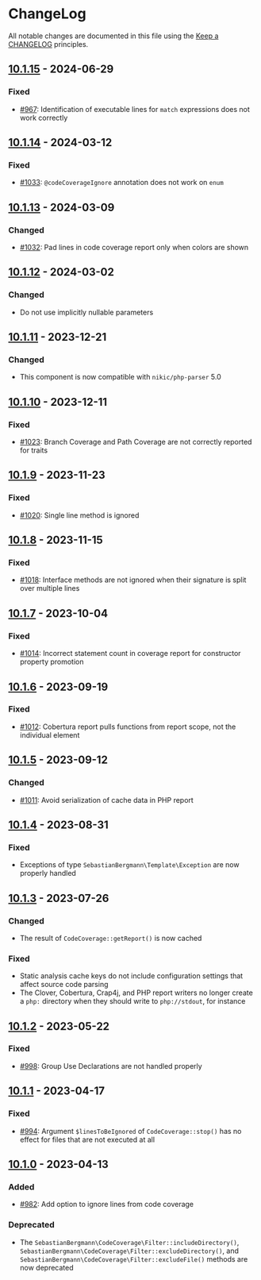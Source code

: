 # ChangeLog

All notable changes are documented in this file using the [Keep a CHANGELOG](http://keepachangelog.com/) principles.

## [10.1.15] - 2024-06-29

### Fixed

* [#967](https://github.com/sebastianbergmann/php-code-coverage/issues/967): Identification of executable lines for `match` expressions does not work correctly

## [10.1.14] - 2024-03-12

### Fixed

* [#1033](https://github.com/sebastianbergmann/php-code-coverage/issues/1033): `@codeCoverageIgnore` annotation does not work on `enum`

## [10.1.13] - 2024-03-09

### Changed

* [#1032](https://github.com/sebastianbergmann/php-code-coverage/pull/1032): Pad lines in code coverage report only when colors are shown

## [10.1.12] - 2024-03-02

### Changed

* Do not use implicitly nullable parameters

## [10.1.11] - 2023-12-21

### Changed

* This component is now compatible with `nikic/php-parser` 5.0

## [10.1.10] - 2023-12-11

### Fixed

* [#1023](https://github.com/sebastianbergmann/php-code-coverage/issues/1023): Branch Coverage and Path Coverage are not correctly reported for traits

## [10.1.9] - 2023-11-23

### Fixed

* [#1020](https://github.com/sebastianbergmann/php-code-coverage/issues/1020): Single line method is ignored

## [10.1.8] - 2023-11-15

### Fixed

* [#1018](https://github.com/sebastianbergmann/php-code-coverage/issues/1018): Interface methods are not ignored when their signature is split over multiple lines

## [10.1.7] - 2023-10-04

### Fixed

* [#1014](https://github.com/sebastianbergmann/php-code-coverage/issues/1014): Incorrect statement count in coverage report for constructor property promotion

## [10.1.6] - 2023-09-19

### Fixed

* [#1012](https://github.com/sebastianbergmann/php-code-coverage/issues/1012): Cobertura report pulls functions from report scope, not the individual element

## [10.1.5] - 2023-09-12

### Changed

* [#1011](https://github.com/sebastianbergmann/php-code-coverage/pull/1011): Avoid serialization of cache data in PHP report

## [10.1.4] - 2023-08-31

### Fixed

* Exceptions of type `SebastianBergmann\Template\Exception` are now properly handled

## [10.1.3] - 2023-07-26

### Changed

* The result of `CodeCoverage::getReport()` is now cached

### Fixed

* Static analysis cache keys do not include configuration settings that affect source code parsing
* The Clover, Cobertura, Crap4j, and PHP report writers no longer create a `php:` directory when they should write to `php://stdout`, for instance

## [10.1.2] - 2023-05-22

### Fixed

* [#998](https://github.com/sebastianbergmann/php-code-coverage/pull/998): Group Use Declarations are not handled properly

## [10.1.1] - 2023-04-17

### Fixed

* [#994](https://github.com/sebastianbergmann/php-code-coverage/issues/994): Argument `$linesToBeIgnored` of `CodeCoverage::stop()` has no effect for files that are not executed at all

## [10.1.0] - 2023-04-13

### Added

* [#982](https://github.com/sebastianbergmann/php-code-coverage/issues/982): Add option to ignore lines from code coverage

### Deprecated

* The `SebastianBergmann\CodeCoverage\Filter::includeDirectory()`, `SebastianBergmann\CodeCoverage\Filter::excludeDirectory()`, and `SebastianBergmann\CodeCoverage\Filter::excludeFile()` methods are now deprecated

[10.1.15]: https://github.com/sebastianbergmann/php-code-coverage/compare/10.1.14...10.1.15
[10.1.14]: https://github.com/sebastianbergmann/php-code-coverage/compare/10.1.13...10.1.14
[10.1.13]: https://github.com/sebastianbergmann/php-code-coverage/compare/10.1.12...10.1.13
[10.1.12]: https://github.com/sebastianbergmann/php-code-coverage/compare/10.1.11...10.1.12
[10.1.11]: https://github.com/sebastianbergmann/php-code-coverage/compare/10.1.10...10.1.11
[10.1.10]: https://github.com/sebastianbergmann/php-code-coverage/compare/10.1.9...10.1.10
[10.1.9]: https://github.com/sebastianbergmann/php-code-coverage/compare/10.1.8...10.1.9
[10.1.8]: https://github.com/sebastianbergmann/php-code-coverage/compare/10.1.7...10.1.8
[10.1.7]: https://github.com/sebastianbergmann/php-code-coverage/compare/10.1.6...10.1.7
[10.1.6]: https://github.com/sebastianbergmann/php-code-coverage/compare/10.1.5...10.1.6
[10.1.5]: https://github.com/sebastianbergmann/php-code-coverage/compare/10.1.4...10.1.5
[10.1.4]: https://github.com/sebastianbergmann/php-code-coverage/compare/10.1.3...10.1.4
[10.1.3]: https://github.com/sebastianbergmann/php-code-coverage/compare/10.1.2...10.1.3
[10.1.2]: https://github.com/sebastianbergmann/php-code-coverage/compare/10.1.1...10.1.2
[10.1.1]: https://github.com/sebastianbergmann/php-code-coverage/compare/10.1.0...10.1.1
[10.1.0]: https://github.com/sebastianbergmann/php-code-coverage/compare/10.0.2...10.1.0
